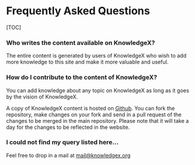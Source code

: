 Frequently Asked Questions
======

[TOC]

### Who writes the content available on KnowledgeX?
The entire content is generated by users of KnowledgeX who wish to add more knowledge to this site and make it more valuable and useful.

### How do I contribute to the content of KnowledgeX?
You can add knowledge about any topic on KnowledgeX as long as it goes by the vision of KnowledgeX.

A copy of KnowledgeX content is hosted on [Github](https://github.com/Somsubhra/knowledgex-repository). You can fork the repository, make changes on your fork and send in a pull request of the changes to be merged in the main repository. Please note that it will take a day for the changes to be reflected in the website.

### I could not find my query listed here...

Feel free to drop in a mail at [mail@knowledgex.org](mailto:mail@knowledgex.org)